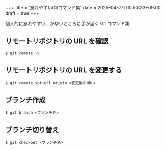 +++
title = '忘れやすいGitコマンド集'
date = 2025-04-27T00:50:33+09:00
draft = true
+++

個人的に忘れやすい、かゆいところに手が届く Git コマンド集

<!--more-->

## リモートリポジトリの URL を確認

```
$ git remote -v
```

## リモートリポジトリの URL を変更する

```
$ git remote set-url origin <変更後のURL>
```

## ブランチ作成

```
$ git branch <ブランチ名>
```

## ブランチ切り替え

```
$ git checkout <ブランチ名>
```
